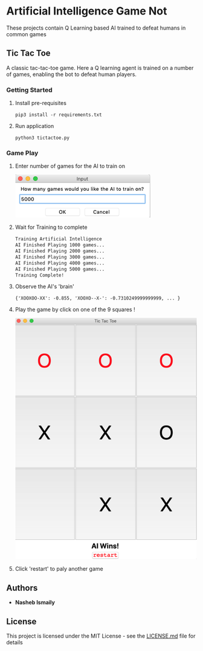 # Artificial Intelligence Game Not
These projects contain Q Learning based AI trained to defeat humans in common games

## Tic Tac Toe

A classic tac-tac-toe game. Here a Q learning agent is trained on a number of games, enabling the bot to defeat human players.

###  Getting Started
1. Install pre-requisites
    ```
    pip3 install -r requirements.txt
    ```
2. Run application
    ```
    python3 tictactoe.py 
    ```
    
###  Game Play
1. Enter number of games for the AI to train on

    ![ai_games](tic-tac-toe/resources/images/ai_num_games.png)
    
2. Wait for Training to complete
    ```
    Training Artificial Intelligence
    AI Finished Playing 1000 games...
    AI Finished Playing 2000 games...
    AI Finished Playing 3000 games...
    AI Finished Playing 4000 games...
    AI Finished Playing 5000 games...
    Training Complete!
    ```
3. Observe the AI's 'brain'
    ```
    {'XOOXOO-XX': -0.855, 'XOOXO--X-': -0.7310249999999999, ... } 
    ```
4. Play the game by click on one of the 9 squares !

    ![ai_games](tic-tac-toe/resources/images/ai_game_play.png)

5. Click 'restart' to paly another game

## Authors

* **Nasheb Ismaily** 

## License

This project is licensed under the MIT License - see the [LICENSE.md](LICENSE.md) file for details